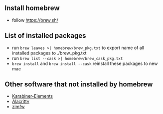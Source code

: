 ## Install homebrew
* follow https://brew.sh/

## List of installed packages
* run `brew leaves >| homebrew/brew_pkg.txt` to export name of all installed packages to ./brew_pkg.txt
* run `brew list --cask >| homebrew/brew_cask_pkg.txt`
* `brew install` and `brew install --cask` reinstall these packages to new mac

## Other software that not installed by homebrew
- [Karabiner-Elements](https://karabiner-elements.pqrs.org/)
- [Alacritty](https://alacritty.org/)
- [zimfw](https://github.com/zimfw/zimfw)
